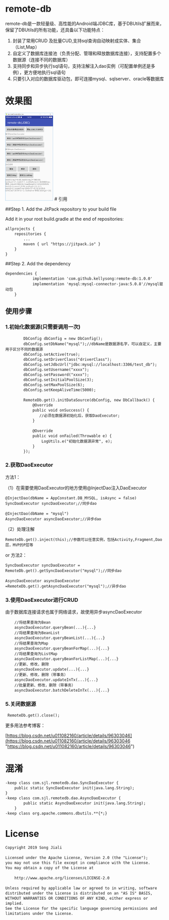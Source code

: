 # remote-db
 remote-db是一款轻量级、高性能的Android端JDBC库，基于DBUtils扩展而来，保留了DBUtils的所有功能，还具备以下功能特点：

1. 封装了常用CRUD 及批量CUD,支持sql查询自动映射成实体、集合（List,Map）
2. 自定义了数据库连接池（负责分配、管理和释放数据库连接），支持配置多个数据源（连接不同的数据库）
3. 支持同步和异步执行sql语句，支持注解注入dao实例（可配置单例还是多例），更方便地执行sql语句 
4. 只要引入对应的数据库驱动包，即可连接mysql、sqlserver、oracle等数据库
# 效果图

<img src="https://github.com/kellysong/remote-db/blob/master/screenshot/example.png" width="30%" alt="加载中..."/>
# 引用

##Step 1. Add the JitPack repository to your build file

Add it in your root build.gradle at the end of repositories:

    allprojects {
        repositories {
            ...
            maven { url "https://jitpack.io" }
        }
    }

##Step 2. Add the dependency

	dependencies {
		        implementation 'com.github.kellysong:remote-db:1.0.0'
 				implementation 'mysql:mysql-connector-java:5.0.8'//mysql驱动包
		}



## 使用步骤

### 1.初始化数据源(只需要调用一次)
		    DbConfig dbConfig = new DbConfig();
	        dbConfig.setDbName("mysql");//dbName是数据源名字，可以自定义，主要用于区分不同的数据源
	        dbConfig.setActive(true);
	        dbConfig.setDriverClass("driverClass");
	        dbConfig.setJdbcUrl("jdbc:mysql://localhost:3306/test_db");
	        dbConfig.setUsername("xxxx");
	        dbConfig.setPassword("xxxx");
	        dbConfig.setInitialPoolSize(3);
	        dbConfig.setMaxPoolSize(6);
	        dbConfig.setKeepAliveTime(5000);
	
	        RemoteDb.get().initDataSource(dbConfig, new DbCallback() {
	            @Override
	            public void onSuccess() {
	               //必须在数据源初始化后，获取DaoExecutor;
	            }
	
	            @Override
	            public void onFailed(Throwable e) {
	                LogUtils.e("初始化数据源异常", e);
	            }
	        });


### 2.获取DaoExecutor
	
方法1：

（1）在需要使用DaoExecutor的地方使用@InjectDao注入DaoExecutor

	@InjectDao(dbName = AppConstant.DB_MYSQL, isAsync = false)
    SyncDaoExecutor syncDaoExecutor;//同步dao

	@InjectDao(dbName = "mysql")
    AsyncDaoExecutor asyncDaoExecutor;//异步dao

（2）处理注解	 

	RemoteDb.get().inject(this);//参数可以任意实例，包括Activity,Fragment,Dao层，MVP的P层等

or 方法2：

	SyncDaoExecutor syncDaoExecutor = RemoteDb.get().getSyncDaoExecutor("mysql");//同步dao
        
	AsyncDaoExecutor asyncDaoExecutor =RemoteDb.get().getAsyncDaoExecutor("mysql");//异步dao


### 3.使用DaoExecutor进行CRUD

由于数据库连接请求也属于网络请求，故使用异步asyncDaoExecutor
		
		//将结果查询为Bean
     	asyncDaoExecutor.queryBean(...){...}
        //将结果查询为BeanList
		asyncDaoExecutor.queryBeanList(...){...}
		//将结果查询为Map
        asyncDaoExecutor.queryBeanForMap(...){...}
		//将结果查询为ListMap
        asyncDaoExecutor.queryBeanForListMap(...){...}
		//更新、修改，删除
		asyncDaoExecutor.update(...){...}
        //更新、修改，删除（带事务）
		asyncDaoExecutor.updateInTx(...){...}
        //批量更新、修改，删除（带事务）
		asyncDaoExecutor.batchDeleteInTx(...){...}


### 5.关闭数据源

	 RemoteDb.get().close();

更多用法参考博客：

[https://blog.csdn.net/u011082160/article/details/96303046](https://blog.csdn.net/u011082160/article/details/96303046 "https://blog.csdn.net/u011082160/article/details/96303046")

# 混淆

	-keep class com.sjl.remotedb.dao.SyncDaoExecutor { 
 		public static SyncDaoExecutor init(java.lang.String);
	}
	-keep class com.sjl.remotedb.dao.AsyncDaoExecutor { 
	 		public static AsyncDaoExecutor init(java.lang.String);
		}
	-keep class org.apache.commons.dbutils.**{*;}

# License

    Copyright 2019 Song Jiali
    
    Licensed under the Apache License, Version 2.0 (the "License");
    you may not use this file except in compliance with the License.
    You may obtain a copy of the License at
    
        http://www.apache.org/licenses/LICENSE-2.0
    
    Unless required by applicable law or agreed to in writing, software
    distributed under the License is distributed on an "AS IS" BASIS,
    WITHOUT WARRANTIES OR CONDITIONS OF ANY KIND, either express or implied.
    See the License for the specific language governing permissions and
    limitations under the License.